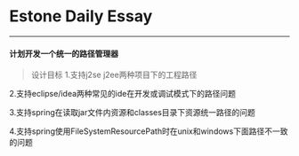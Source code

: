 # Estone Daily Essay
----

#### 计划开发一个统一的路径管理器
> 设计目标
1.支持j2se j2ee两种项目下的工程路径    

2.支持eclipse/idea两种常见的ide在开发或调试模式下的路径问题    

3.支持spring在读取jar文件内资源和classes目录下资源统一路径的问题    

4.支持spring使用FileSystemResourcePath时在unix和windows下面路径不一致的问题    



